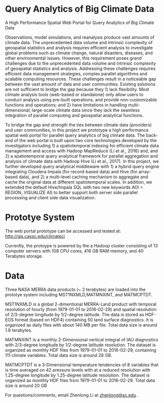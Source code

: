 # Query Analytics of Big Climate Data
A High Performance Spatial Web Portal for Query Analytics of Big Climate Data

Observations, model simulations, and reanalysis produce vast amounts of climate data. The unprecedented data volume and intrinsic complexity of geospatial statistics and analysis requires efficient analysis to investigate global problems such as climate change, natural disasters, diseases, and other environmental issues. However, this requirement poses grand challenges due to the unprecedented data volume and intrinsic complexity of geospatial statistics and analysis. Addressing these challenges requires efficient data management strategies, complex parallel algorithms and scalable computing resources. These challenges result in a noticeable gap between the vast amount of data and user communities.  Existing solutions are not sufficient to bridge the gap because they 1) lack flexibility. Most climate analysis tools (web-based or standalone) only allow users to conduct analysis using pre-built operations, and provide non-customizable functions and operations; and 2) have limitations in handling multi-dimensional, large-scale climate data since they lack the seamless integration of parallel computing and geospatial analytical functions.

To bridge the gap and strength the ties between climate data (providers) and user communities, in this project we prototype a high performance spatial web portal for parallel query analytics of big climate data. The back-end of the web portal is built upon two core technologies developed by the investigators including 1) a spatiotemporal indexing for efficient climate data management and access with Hadoop MapReduce (Li et al., 2016) and, and 2) a spatiotemporal query analytical framework for parallel aggregation and analysis of climate data with Hadoop Hive (Li et al., 2017). In this project, we further developed query analytical middleware with 1) a hybrid query engine integrating Cloudera Impala (for record-based data) and Hive (for array-based data), and 2) a multi-level caching mechanism to aggregate and cache the original data at different spatiotemporal scales. In addition, we extended the default Hive/Impala SQL with two new keywords AOI = REGION, VISUALIZE AS to better support both server side parallel processing and client side data visualization.  


# Prototye System

The web portal prototype can be accessed and tested at: 
http://gis.cassc.edu/climateci

Currently, the protoype is powered by the a Hadoop cluster consisting of 13 computer servers with 108 CPU cores, 416 GB RAM memory, and 40 Terabytes storage. 

# Data

Three NASA MERRA data products (~ 2 terabytes) are loaded into the prototye system including MST1NXMLD,MATMNXINT, and MATMCPTDT. 

MST1NXMLD is a global 2-dimentional MERRA-Land product with temporal resolution of hourly (from 1979-01-01 to 2016-02-29) and spatial resolution of 2/3-degree longitude by 1/2-degree latitude. The data is stored as HDF-EOS format (based on HDF4) containing 50 land surface diagnostics. It is organized as daily files with about 140 MB per file. Total data size is around 1.8 terabytes.

MATMNXINT is a monthly 2-Dimensional vertical integral of IAU diagnostics with 2/3-degree longitude by 1/2-degree latitude resolution. The dataset is organized as monthly HDF files from 1979-01-01 to 2016-02-29, containing 111 climate variables. Total data size is around 28 GB. 

MATMCPTDT is a 3-Dimensional temperature tendencies of 8 variables that is time averaged on 42 pressure levels with at a reduced resolution with 1.25-degree longitude by 1.25-degree latitude resolution. The dataset is organized as monthly HDF files from 1979-01-01 to 2016-02-29. Total data size is around 20 GB


For questions/comments, email Zhenlong Li at zhenlong@sc.edu .


